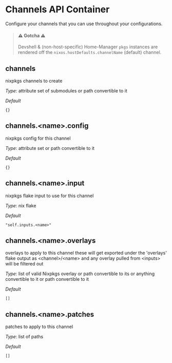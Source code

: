 # Channels API Container
Configure your channels that you can use throughout your configurations.

> #### ⚠ Gotcha ⚠
> Devshell & (non-host-specific) Home-Manager `pkgs` instances are rendered off the
> `nixos.hostDefaults.channelName` (default) channel.


## channels
nixpkgs channels to create


*_Type_*:
attribute set of submodules or path convertible to it


*_Default_*
```
{}
```




## channels.\<name\>.config
nixpkgs config for this channel


*_Type_*:
attribute set or path convertible to it


*_Default_*
```
{}
```




## channels.\<name\>.input
nixpkgs flake input to use for this channel


*_Type_*:
nix flake


*_Default_*
```
"self.inputs.<name>"
```




## channels.\<name\>.overlays
overlays to apply to this channel
these will get exported under the 'overlays' flake output
as \<channel\>/\<name\> and any overlay pulled from \<inputs\>
will be filtered out


*_Type_*:
list of valid Nixpkgs overlay or path convertible to its or anything convertible to it or path convertible to it


*_Default_*
```
[]
```




## channels.\<name\>.patches
patches to apply to this channel


*_Type_*:
list of paths


*_Default_*
```
[]
```




